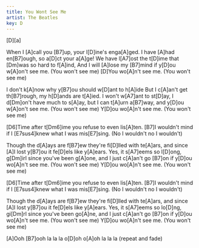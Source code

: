 ```yaml
---
title: You Wont See Me
artist: The Beatles
key: D
---
```


[D][a]

When I [A]call you [B7]up, your l[D]ine's enga[A]ged.
I have [A]had en[B7]ough, so a[D]ct your a[A]ge!
We have l[A7]ost the t[D]ime that [Dm]was so hard to f[A]ind,
And I will [A]lose my [B7]mind if y[D]ou w[A]on't see me. (You won't see me)
[D]You wo[A]n't see me. (You won't see me)

I don't k[A]now why y[B7]ou should w[D]ant to h[A]ide
But I c[A]an't get th[B7]rough, my h[D]ands are t[A]ied.
I won't w[A7]ant to st[D]ay, I d[Dm]on't have much to s[A]ay,
but I can t[A]urn a[B7]way, and y[D]ou w[A]on't see me. (You won't see me)
Y[D]ou wo[A]n't see me. (You won't see me)

[D6]Time after t[Dm6]ime you refuse to even lis[A]ten.
[B7]I wouldn't mind if I [E7sus4]knew what I was mis[E7]sing.
(No I wouldn't no I wouldn't)

Though the d[A]ays are f[B7]ew they're fi[D]lled with te[A]ars,
and since [A]I lost y[B7]ou it fe[D]els like y[A]ears.
Yes, it s[A7]eems so l[D]ong, g[Dm]irl since you've been g[A]one,
and I just c[A]an't go [B7]on if y[D]ou wo[A]n't see me. (You won't see me)
Y[D]ou wo[A]n't see me. (You won't see me)

[D6]Time after t[Dm6]ime you refuse to even lis[A]ten.
[B7]I wouldn't mind if I [E7sus4]knew what I was mis[E7]sing.
(No I wouldn't no I wouldn't)

Though the d[A]ays are f[B7]ew they're fi[D]lled with te[A]ars,
and since [A]I lost y[B7]ou it fe[D]els like y[A]ears.
Yes, it s[A7]eems so lo[D]ng, gi[Dm]rl since you've been go[A]ne,
and I just c[A]an't go [B7]on if y[D]ou wo[A]n't see me. (You won't see me)
Y[D]ou wo[A]n't see me. (You won't see me)

[A]Ooh [B7]ooh la la la o[D]oh o[A]oh la la la (repeat and fade)
